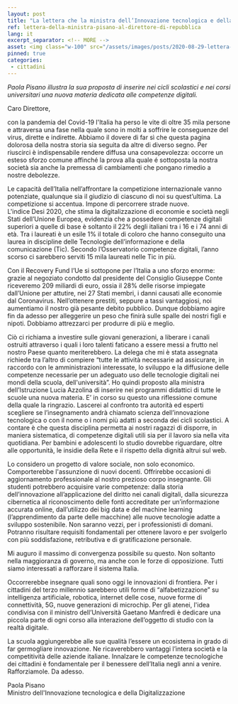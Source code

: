 ```yaml
---
layout: post
title: "La lettera che la ministra dell’Innovazione tecnologica e della Digitalizzazione Pisano ha scritto al direttore di Repubblica"
ref: lettera-della-ministra-pisano-al-direttore-di-repubblica
lang: it
excerpt_separator: <!-- MORE -->
asset: <img class="w-100" src="/assets/images/posts/2020-08-29-lettera-della-ministra-pisano-al-direttore-di-repubblica.jpg" alt="La lettera della ministra dell’Innovazione tecnologica Pisano al direttore di Repubblica"/>
pinned: true
categories:
 - cittadini
---
```


_Paola Pisano illustra la sua proposta di inserire nei cicli scolastici e nei corsi universitari una nuova materia dedicata alle competenze digitali._

<!-- MORE -->

Caro Direttore, 

con la pandemia del Covid-19 l'Italia ha perso le vite di oltre 35 mila persone e attraversa una fase nella quale sono in molti a soffrire le conseguenze del virus, dirette e indirette. Abbiamo il dovere di far sì che questa pagina dolorosa della nostra storia sia seguita da altre di diverso segno. Per riuscirci è indispensabile rendere diffusa una consapevolezza: occorre un esteso sforzo comune affinché la prova alla quale é sottoposta la nostra società sia anche la premessa di cambiamenti che pongano rimedio a nostre debolezze.  

Le capacità dell’Italia nell’affrontare la competizione internazionale vanno potenziate, qualunque sia il giudizio di ciascuno di noi su quest’ultima. La competizione si accentua. Impone di percorrere strade nuove.  
L'indice Desi 2020, che stima la digitalizzazione di economie e società negli Stati dell’Unione Europea, evidenzia che a possedere competenze digitali superiori a quelle di base è soltanto il 22% degli italiani tra i 16 e i 74 anni di età. Tra i laureati è un esile 1% il totale di coloro che hanno conseguito una laurea in discipline delle Tecnologie dell’informazione e della comunicazione (Tic). Secondo l’Osservatorio competenze digitali, l’anno scorso ci sarebbero serviti 15 mila laureati nelle Tic in più.  

Con il Recovery Fund l’Ue si sottopone per l’Italia a uno sforzo enorme: grazie al negoziato condotto dal presidente del Consiglio Giuseppe Conte riceveremo 209 miliardi di euro, ossia il 28% delle risorse impiegate dall’Unione per attutire, nei 27 Stati membri, i danni causati alle economie dal Coronavirus. Nell’ottenere prestiti, seppure a tassi vantaggiosi, noi aumentiamo il nostro già pesante debito pubblico. Dunque dobbiamo agire fin da adesso per alleggerire un peso che finirà sulle spalle dei nostri figli e nipoti. Dobbiamo attrezzarci per produrre di più e meglio.  

Ciò ci richiama a investire sulle giovani generazioni, a liberare i canali ostruiti attraverso i quali i loro talenti faticano a essere messi a frutto nel nostro Paese quanto meriterebbero. La delega che mi è stata assegnata richiede tra l’altro di compiere “tutte le attività necessarie ad assicurare, in raccordo con le amministrazioni interessate, lo sviluppo e la diffusione delle competenze necessarie per un adeguato uso delle tecnologie digitali nei mondi della scuola, dell'università”. Ho quindi proposto alla ministra dell’Istruzione Lucia Azzolina di inserire nei programmi didattici di tutte le scuole una nuova materia. E’ in corso su questo una riflessione comune della quale la ringrazio. Lascerei al confronto tra autorità ed esperti scegliere se l’insegnamento andrà chiamato scienza dell’innovazione tecnologica o con il nome o i nomi più adatti a seconda dei cicli scolastici. A contare è che questa disciplina permetta ai nostri ragazzi di disporre, in maniera sistematica, di competenze digitali utili sia per il lavoro sia nella vita quotidiana. Per bambini e adolescenti lo studio dovrebbe riguardare, oltre alle opportunità, le insidie della Rete e il rispetto della dignità altrui sul web.  

Lo considero un progetto di valore sociale, non solo economico. Comporterebbe l'assunzione di nuovi docenti. Offrirebbe occasioni di aggiornamento professionale al nostro prezioso corpo insegnante. Gli studenti potrebbero acquisire varie competenze: dalla storia dell’innovazione all’applicazione del diritto nei canali digitali, dalla sicurezza cibernetica al riconoscimento delle fonti accreditate per un’informazione accurata online, dall’utilizzo dei big data e del machine learning (l’apprendimento da parte delle macchine) alle nuove tecnologie adatte a sviluppo sostenibile. Non saranno vezzi, per i professionisti di domani. Potranno risultare requisiti fondamentali per ottenere lavoro e per svolgerlo con più soddisfazione, retributiva e di gratificazione personale.  

Mi auguro il massimo di convergenza possibile su questo. Non soltanto nella maggioranza di governo, ma anche con le forze di opposizione. Tutti siamo interessati a rafforzare il sistema Italia.  

Occorrerebbe insegnare quali sono oggi le innovazioni di frontiera. Per i cittadini del terzo millennio sarebbero utili forme di “alfabetizzazione” su intelligenza artificiale, robotica, internet delle cose, nuove forme di connettività, 5G, nuove generazioni di microchip. Per gli atenei, l'idea condivisa con il ministro dell’Università Gaetano Manfredi è dedicare una piccola parte di ogni corso alla interazione dell’oggetto di studio con la realtà digitale.  

La scuola aggiungerebbe alle sue qualità l’essere un ecosistema in grado di far germogliare innovazione. Ne ricaverebbero vantaggi l’intera società e la competitività delle aziende italiane. Innalzare le competenze tecnologiche dei cittadini è fondamentale per il benessere dell’Italia negli anni a venire. Rafforziamole. Da adesso.  

Paola Pisano  
Ministro dell'Innovazione tecnologica e della Digitalizzazione  
